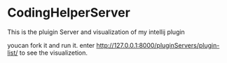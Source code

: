 # CodingHelperServer
This is the pluigin Server and visualization of my intellij plugin

youcan fork it and run it.
enter
http://127.0.0.1:8000/pluginServers/plugin-list/
to see the visualizetion.
